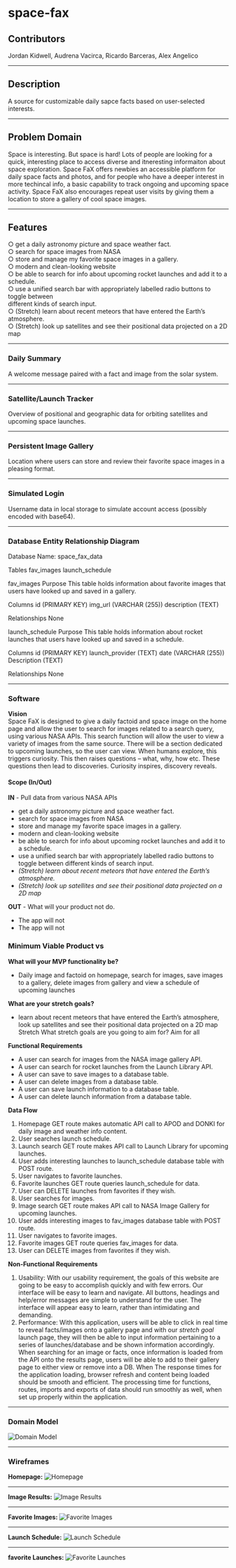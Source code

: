 # space-fax

## Contributors

Jordan Kidwell, Audrena Vacirca, Ricardo Barceras, Alex Angelico

---

## Description

A source for customizable daily sapce facts based on user-selected interests.

---

## Problem Domain

Space is interesting. But space is hard! Lots of people are looking for a quick, interesting place to access diverse and itneresting informaiton about space exploration. Space FaX offers newbies an accessible platform for daily space facts and photos, and for people who have a deeper interest in more techincal info, a basic capability to track ongoing and upcoming space activity. Space FaX also encourages repeat user visits by giving them a location to store a gallery of cool space images.

---

## Features

○ get a daily astronomy picture and space weather fact.  
○ search for space images from NASA  
○ store and manage my favorite space images in a gallery.  
○ modern and clean-looking website  
○ be able to search for info about upcoming rocket launches and add it to a schedule.  
○ use a unified search bar with appropriately labelled radio buttons to toggle between  
different kinds of search input.  
○ (Stretch) learn about recent meteors that have entered the Earth’s atmosphere.  
○ (Stretch) look up satellites and see their positional data projected on a 2D map

---

### Daily Summary

A welcome message paired with a fact and image from the solar system.

---

### Satellite/Launch Tracker

Overview of positional and geographic data for orbiting satellites and upcoming space launches.

---

### Persistent Image Gallery

Location where users can store and review their favorite space images in a pleasing format.

---

### Simulated Login

Username data in local storage to simulate account access (possibly encoded with base64).

---

### Database Entity Relationship Diagram

Database Name: space_fax_data

Tables
fav_images
launch_schedule

fav_images 
Purpose
This table holds information about favorite images that users have looked up and saved in a gallery.

Columns
id (PRIMARY KEY)
img_url (VARCHAR (255))
description (TEXT)

Relationships
None

launch_schedule
Purpose
This table holds information about rocket launches that users have looked up and saved in a schedule.

Columns
id (PRIMARY KEY)
launch_provider (TEXT)
date (VARCHAR (255))
Description (TEXT)

Relationships
None

---

### **Software**

**Vision**  
Space FaX is designed to give a daily factoid and space image on the home page and allow the user to search for images related to a search query, using various NASA APIs. This search function will allow the user to view a variety of images from the same source. There will be a section dedicated to upcoming launches, so the user can view.  When humans explore, this triggers curiosity. This then raises questions – what, why, how etc. These questions then lead to discoveries. Curiosity inspires, discovery reveals.

#### **Scope (In/Out)**
**IN** - Pull data from various NASA APIs
- get a daily astronomy picture and space weather fact.
- search for space images from NASA
- store and manage my favorite space images in a gallery.
- modern and clean-looking website
- be able to search for info about upcoming rocket launches and add it to a schedule.
- use a unified search bar with appropriately labelled radio buttons to toggle between different kinds of search input.
- *(Stretch) learn about recent meteors that have entered the Earth’s atmosphere.*
- *(Stretch) look up satellites and see their positional data projected on a 2D map*

**OUT** - What will your product not do.
- The app will not 
- The app will not

### **Minimum Viable Product vs**

**What will your MVP functionality be?**

- Daily image and factoid on homepage, search for images, save images to a gallery, delete images from gallery and view a schedule of upcoming launches

**What are your stretch goals?**

- learn about recent meteors that have entered the Earth’s atmosphere, look up satellites and see their positional data projected on a 2D map
Stretch
What stretch goals are you going to aim for?
Aim for all

**Functional Requirements**

- A user can search for images from the NASA image gallery API.
- A user can search for rocket launches from the Launch Library API.
- A user can save to save images to a database table.
- A user can delete images from a database table.
- A user can save launch information to a database table.
- A user can delete launch information from a database table.

**Data Flow**
1. Homepage GET route makes automatic API call to APOD and DONKI for daily image and weather info content.
2. User searches launch schedule.
3. Launch search GET route makes API call to Launch Library for upcoming launches.
4. User adds interesting launches to launch_schedule database table with POST route.
5. User navigates to favorite launches.
6. Favorite launches GET route queries launch_schedule for data.
7. User can DELETE launches from favorites if they wish.
8. User searches for images.
9. Image search GET route makes API call to NASA Image Gallery for upcoming launches.
10. User adds interesting images to fav_images database table with POST route.
11. User navigates to favorite images.
12. Favorite images GET route queries fav_images for data.
13. User can DELETE images from favorites if they wish.

**Non-Functional Requirements**
1.   Usability: With our usability requirement, the goals of this website are going to be easy to accomplish quickly and with few errors. Our interface will be easy to learn and navigate. All buttons, headings and help/error messages are simple to understand for the user. The interface will appear easy to learn, rather than intimidating and demanding.
2.   Performance:  With this application, users will be able to click in real time to reveal facts/images onto a gallery page and with our *stretch goal* launch page, they will then be able to input information pertaining to a series of launches/database and be shown information accordingly. When searching for an image or facts, once information is loaded from the API onto the results page, users will be able to add to their gallery page to either view or remove into a DB. When The response times for the application loading, browser refresh and content being loaded should be smooth and efficient. The processing time for functions, routes, imports and exports of data should run smoothly as well, when set up properly within the application.

---

### **Domain Model**

![Domain Model](/readme/space-fax-domain-model.png)

---

### **Wireframes**

**Homepage:**
![Homepage](/readme/wireframe1.png)

---

**Image Results:**
![Image Results](/readme/wireframe2.png)

---

**Favorite Images:**
![Favorite Images](/readme/wireframe3.png)

---

**Launch Schedule:**
![Launch Schedule](/readme/wireframe4.png)

---

**favorite Launches:**
![Favorite Launches](/readme/wireframe5.png)
